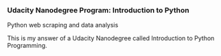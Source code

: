 ### Udacity Nanodegree Program: Introduction to Python
Python web scraping and data analysis

This is my answer of a Udacity Nanodegree called Introduction to Python Programming.

